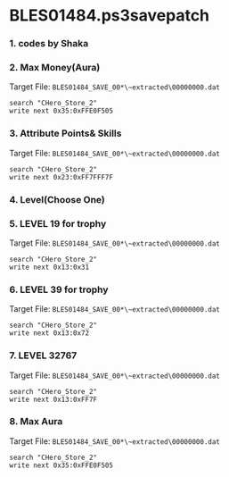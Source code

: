 # BLES01484.ps3savepatch

### 1. codes by Shaka
### 2. Max Money(Aura)

Target File: `BLES01484_SAVE_00*\~extracted\00000000.dat`

```
search "CHero_Store_2"
write next 0x35:0xFFE0F505
```

### 3. Attribute Points& Skills

Target File: `BLES01484_SAVE_00*\~extracted\00000000.dat`

```
search "CHero_Store_2"
write next 0x23:0xFF7FFF7F
```

### 4. Level(Choose One)
### 5. LEVEL 19 for trophy

Target File: `BLES01484_SAVE_00*\~extracted\00000000.dat`

```
search "CHero_Store_2"
write next 0x13:0x31
```

### 6. LEVEL 39 for trophy

Target File: `BLES01484_SAVE_00*\~extracted\00000000.dat`

```
search "CHero_Store_2"
write next 0x13:0x72
```

### 7. LEVEL 32767

Target File: `BLES01484_SAVE_00*\~extracted\00000000.dat`

```
search "CHero_Store_2"
write next 0x13:0xFF7F
```

### 8. Max Aura

Target File: `BLES01484_SAVE_00*\~extracted\00000000.dat`

```
search "CHero_Store_2"
write next 0x35:0xFFE0F505
```

